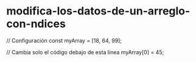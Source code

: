 # modifica-los-datos-de-un-arreglo-con-ndices
// Configuración
const myArray = [18, 64, 99];

// Cambia solo el código debajo de esta línea
myArray[0] = 45;
